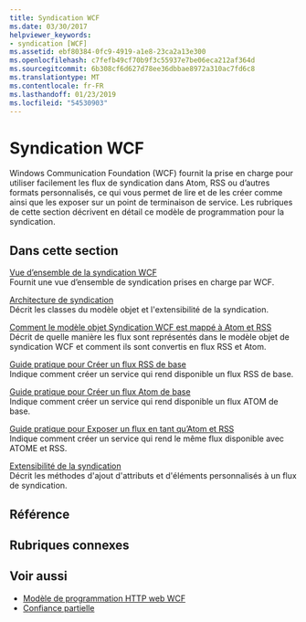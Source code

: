 ```yaml
---
title: Syndication WCF
ms.date: 03/30/2017
helpviewer_keywords:
- syndication [WCF]
ms.assetid: ebf80384-0fc9-4919-a1e8-23ca2a13e300
ms.openlocfilehash: c7fefb49cf70b9f3c55937e7be06eca212af364d
ms.sourcegitcommit: 6b308cf6d627d78ee36dbbae8972a310ac7fd6c8
ms.translationtype: MT
ms.contentlocale: fr-FR
ms.lasthandoff: 01/23/2019
ms.locfileid: "54530903"
---
```

# <a name="wcf-syndication"></a>Syndication WCF
Windows Communication Foundation (WCF) fournit la prise en charge pour utiliser facilement les flux de syndication dans Atom, RSS ou d’autres formats personnalisés, ce qui vous permet de lire et de les créer comme ainsi que les exposer sur un point de terminaison de service. Les rubriques de cette section décrivent en détail ce modèle de programmation pour la syndication.  
  
## <a name="in-this-section"></a>Dans cette section  
 [Vue d’ensemble de la syndication WCF](../../../../docs/framework/wcf/feature-details/wcf-syndication-overview.md)  
 Fournit une vue d’ensemble de syndication prises en charge par WCF.  
  
 [Architecture de syndication](../../../../docs/framework/wcf/feature-details/architecture-of-syndication.md)  
 Décrit les classes du modèle objet et l'extensibilité de la syndication.  
  
 [Comment le modèle objet Syndication WCF est mappé à Atom et RSS](../../../../docs/framework/wcf/feature-details/how-the-wcf-syndication-object-model-maps-to-atom-and-rss.md)  
 Décrit de quelle manière les flux sont représentés dans le modèle objet de syndication WCF et comment ils sont convertis en flux RSS et Atom.  
  
 [Guide pratique pour Créer un flux RSS de base](../../../../docs/framework/wcf/feature-details/how-to-create-a-basic-rss-feed.md)  
 Indique comment créer un service qui rend disponible un flux RSS de base.  
  
 [Guide pratique pour Créer un flux Atom de base](../../../../docs/framework/wcf/feature-details/how-to-create-a-basic-atom-feed.md)  
 Indique comment créer un service qui rend disponible un flux ATOM de base.  
  
 [Guide pratique pour Exposer un flux en tant qu’Atom et RSS](../../../../docs/framework/wcf/feature-details/how-to-expose-a-feed-as-both-atom-and-rss.md)  
 Indique comment créer un service qui rend le même flux disponible avec ATOME et RSS.  
  
 [Extensibilité de la syndication](../../../../docs/framework/wcf/feature-details/syndication-extensibility.md)  
 Décrit les méthodes d'ajout d'attributs et d'éléments personnalisés à un flux de syndication.  
  
## <a name="reference"></a>Référence  
  
## <a name="related-sections"></a>Rubriques connexes  
  
## <a name="see-also"></a>Voir aussi
- [Modèle de programmation HTTP web WCF](../../../../docs/framework/wcf/feature-details/wcf-web-http-programming-model.md)
- [Confiance partielle](../../../../docs/framework/wcf/feature-details/partial-trust.md)
